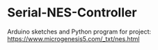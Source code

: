 # Serial-NES-Controller
Arduino sketches and Python program for project: https://www.microgenesis5.com/_txt/nes.html
